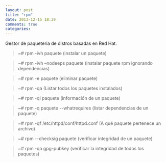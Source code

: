 ```yaml
---
layout: post
title: "rpm"
date: 2013-12-15 18:39
comments: true
categories: 
---
```

Gestor de paqueteria de distros basadas en Red Hat.

>~# rpm -ivh paquete (instalar un paquete)

>~# rpm -ivh –nodeeps paquete (instalar paquete rpm ignorando dependencias)

>~# rpm -e paquete (eliminar paquete)

>~# rpm -qa (Listar todos los paquetes instalados)

>~# rpm -qi paquete (información de un paquete)

>~# rpm -q paquete --whatrequires (listar dependencias de un paquete)

>~# rpm -qf /etc/httpd/conf/httpd.conf (A qué paquete pertenece un archivo)

>~# rpm --checksig paquete (verificar integridad de un paquete)

>~# rpm -qa gpg-pubkey (verificar la integridad de todos los paquetes)

